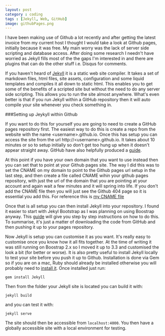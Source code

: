 ```yaml
---
layout: post
category : coding
tags : [Jekyll, Web, GitHub]
image: githubPages.png
---
```


I have been making use of Github a lot recently and after getting the latest invoice from my current host I thought I would take a look at Github pages, initially because it was free. My main worry was the lack of server side scripting and database access. After doing some research I needn't have worried as Jekyll fills most of the the gaps I'm interested in and there are plugins that can do the other stuff i.e. Disqus for comments.

If you haven't heard of [Jekyll](http://jekyllrb.com/) it is a static web site compiler. It takes a set of markdown files, html files, site assets, configuration and some liquid templates and compiles it all down to static html. This enables you to get some of the benefits of a scripted site but without the need to do any server side scripting. This allows you to run the site almost anywhere. What's even better is that if you run Jekyll within a GitHub repository then it will auto compile your site whenever you check something in.

###Setting up Jeykyll within Github

If you want to do this for yourself you are going to need to create a GitHub pages repository first. The easiest way to do this is create a repo from the website with the name &lt;username&gt;.github.io. Once this has setup you can access the site from the url http://&lt;username&gt;.github.io. It takes about 10 minutes or so to setup initially so don't get too hung up when it doesn't appear straight away. GitHub have also helpfully produced a [guide](http://pages.github.com/).

At this point if you have your own domain that you want to use instead then you can set that to point at your Github pages site. The way I did this was to set the CNAME on my domain to point to the Github pages url setup in the last step, and then create a file called CNAME wihin your github pages repository, with just the url of the domain that you are pointing at your account and again wait a few minutes and it will spring into life. If you don't add the CNAME file then you will just see the Github 404 page so it is essential you add this. For reference this is [my CNAME file](https://github.com/elliotstokes/elliotstokes.github.io/blob/master/CNAME)

Once that is all setup you can then install Jekyll into your repository. I found it easier to start with Jekyl Bootstrap as I was planning on using Boostrap anyway. This [guide](http://jekyllbootstrap.com/usage/jekyll-quick-start.html) will give you step by step instructions on how to do this. To summarise, it's just a matter of downloading the code from GitHub and then pushing it up to your pages repository.

Now Jekyll is setup you can customise it as you want. It's really easy to customise once you know how it all fits together. At the time of writing it was still running on Boostrap 2.x so I moved it up to 3.3 and customised the look a bit (for better or worse). It is also pretty useful to install Jekyll locally to test your site before you push it up to Github. Installation is done via Gem so if you are on a mac, Ruby should already be installed otherwise you will probably need to [install it](http://rubyinstaller.org/downloads/). Once installed just run:

	gem install Jekyll

Then from the folder your Jekyll site is located you can build it with:

	jekyll build

and you can test it with:
	
	jekyll serve

The site should then be accessible from <code>localhost:4000</code>. You then have a globally accessible site with a local environment for testing. 


